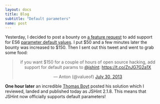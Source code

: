 ```yaml
---
layout: docs
title: Blog
subtitle: "Default parameters"
name: post
---
```


Yesterday, I decided to post a bounty on [a feature request](https://github.com/jshint/jshint/issues/1195) to add support
for ES6 [parameter default values](http://wiki.ecmascript.org/doku.php?id=harmony:parameter_default_values).
I put $50 and a few minutes later the bounty was increased to $150. Then I sent out this tweet and
went to grab some food:

<blockquote class="twitter-tweet" align="center"><p>if you want $150 for a couple of hours of open source hacking, add support for default params to <a href="https://twitter.com/JSHint">@jshint</a>: <a href="https://t.co/ZnJG7G2a1X">https://t.co/ZnJG7G2a1X</a></p>&mdash; Anton (@valueof) <a href="https://twitter.com/valueof/statuses/362361275583442945">July 30, 2013</a></blockquote>
<script async="true" src="//platform.twitter.com/widgets.js" charset="utf-8">no script</script>

**One hour later** an incredible [Thomas Boyt](https://twitter.com/thomasABoyt)
posted his solution which I reviewed, landed and published today as JSHint 2.1.8.
This means that JSHint now officially supports default parameters!